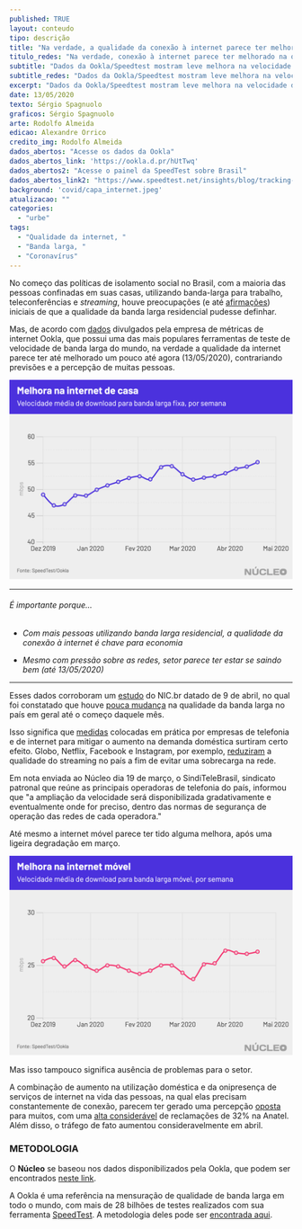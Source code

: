 ```yaml
---
published: TRUE
layout: conteudo
tipo: descrição
title: "Na verdade, a qualidade da conexão à internet parece ter melhorado na quarentena"
titulo_redes: "Na verdade, conexão à internet parece ter melhorado na quarentena"
subtitle: "Dados da Ookla/Speedtest mostram leve melhora na velocidade de download desde o começo da epidemia no Brasil"
subtitle_redes: "Dados da Ookla/Speedtest mostram leve melhora na velocidade de download desde o começo da epidemia no Brasil"
excerpt: "Dados da Ookla/Speedtest mostram leve melhora na velocidade de download desde o começo da epidemia no Brasil"
date: 13/05/2020
texto: Sérgio Spagnuolo
graficos: Sérgio Spagnuolo
arte: Rodolfo Almeida
edicao: Alexandre Orrico
credito_img: Rodolfo Almeida
dados_abertos: "Acesse os dados da Ookla"
dados_abertos_link: 'https://ookla.d.pr/hUtTwq'
dados_abertos2: "Acesse o painel da SpeedTest sobre Brasil"
dados_abertos_link2: "https://www.speedtest.net/insights/blog/tracking-covid-19-impact-global-internet-performance/#/Brazil"
background: 'covid/capa_internet.jpeg'
atualizacao: ""
categories:
  - "urbe"
tags:
  - "Qualidade da internet, "
  - "Banda larga, "
  - "Coronavírus"
---
```


No começo das políticas de isolamento social no Brasil, com a maioria das pessoas confinadas em suas casas, utilizando banda-larga para trabalho, teleconferências e _streaming_, houve preocupações (e até [afirmações](https://www.correio24horas.com.br/noticia/nid/covid-19-qualidade-da-internet-cai-e-operadoras-tentam-manter-suas-conexoes/)) iniciais de que a qualidade da banda larga residencial pudesse definhar.

Mas, de acordo com [dados](https://www.speedtest.net/insights/blog/tracking-covid-19-impact-global-internet-performance/#/Brazil) divulgados pela empresa de métricas de internet Ookla, que possui uma das mais populares ferramentas de teste de velocidade de banda larga do mundo, na verdade a qualidade da internet parece ter até melhorado um pouco até agora (13/05/2020), contrariando previsões e a percepção de muitas pessoas.


![gráfico sobre qualidade da banda larga fixa](../img/covid/bl_fixo_materia.png)

---

###### É importante porque...

- *Com mais pessoas utilizando banda larga residencial, a qualidade da conexão à internet é chave para economia*

- *Mesmo com pressão sobre as redes, setor parece ter estar se saindo bem (até 13/05/2020)*

---

Esses dados corroboram um [estudo](https://nic.br/publicacao/influencia-da-covid-19-na-qualidade-da-internet-no-brasil/) do NIC.br datado de 9 de abril, no qual foi constatado que houve [pouca mudança](https://br.noticias.yahoo.com/internet-brasileira-sentiu-impacto-do-coronavirus-mas-pior-ja-passou-diz-cgi-161126525.html) na qualidade da banda larga no país em geral até o começo daquele mês.

Isso significa que [medidas](https://www1.folha.uol.com.br/mercado/2020/03/coronavirus-eleva-trafego-na-internet-mas-analistas-descartam-apagao.shtml) colocadas em prática por empresas de telefonia e de internet para mitigar o aumento na demanda doméstica surtiram certo efeito. Globo, Netflix, Facebook e Instagram, por exemplo, [reduziram](https://labs.ebanx.com/en/news/technology/netflix-facebook-and-instagram-reduce-video-streaming-quality-in-brazil/) a qualidade do streaming no país a fim de evitar uma sobrecarga na rede.

Em nota enviada ao Núcleo dia 19 de março, o SindiTeleBrasil, sindicato patronal que reúne as principais operadoras de telefonia do país, informou que "a ampliação da velocidade será disponibilizada gradativamente e eventualmente onde for preciso, dentro das normas de segurança de operação das redes de cada operadora."

Até mesmo a internet móvel parece ter tido alguma melhora, após uma ligeira degradação em março.

![gráfico sobre qualidade da banda larga móvel](../img/covid/bl_mobile_materia.png)

Mas isso tampouco significa ausência de problemas para o setor.

A combinação de aumento na utilização doméstica e da onipresença de serviços de internet na vida das pessoas, na qual elas precisam constantemente de conexão, parecem ter gerado uma percepção [oposta](https://oglobo.globo.com/economia/defesa-do-consumidor/coronavirus-reclamacoes-sobre-banda-larga-fixa-sobem-32-apos-isolamento-social-24352281) para muitos, com uma [alta considerável](https://www.tudocelular.com/nextel/noticias/n154856/anatel-aumento-reclamacoes-operadoras-banda-larga.html) de reclamações de 32% na Anatel. Além disso, o tráfego de fato aumentou consideravelmente em abril.


### METODOLOGIA

O **Núcleo** se baseou nos dados disponibilizados pela Ookla, que podem ser encontrados [neste link](https://www.speedtest.net/insights/blog/how-ookla-ensures-accurate-reliable-data-2020/).

A Ookla é uma referência na mensuração de qualidade de banda larga em todo o mundo, com mais de 28 bilhões de testes realizados com sua ferramenta [SpeedTest](https://www.speedtest.net/pt). A metodologia deles pode ser [encontrada aqui](https://www.speedtest.net/awards/methodology).
